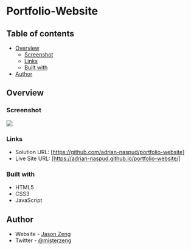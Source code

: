 # Portfolio-Website

## Table of contents

- [Overview](#overview)
  - [Screenshot](#screenshot)
  - [Links](#links)
  - [Built with](#built-with)
- [Author](#author)

## Overview

### Screenshot

![](./images/Portfolio_Website_Mockup.png)

### Links

- Solution URL: [https://github.com/adrian-naspud/portfolio-website]
- Live Site URL: [https://adrian-naspud.github.io/portfolio-website/]


### Built with

- HTML5
- CSS3
- JavaScript

## Author

- Website - [Jason Zeng](https://mister-zeng.github.io/Portfolio-Website/)
- Twitter - [@misterzeng](https://www.twitter.com/misterzeng)
